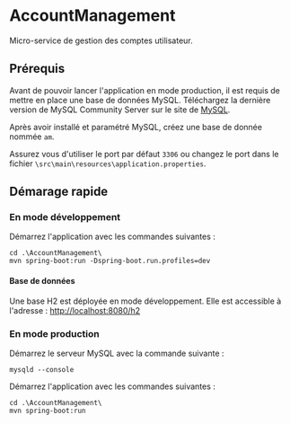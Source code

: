 # AccountManagement

Micro-service de gestion des comptes utilisateur.

## Prérequis

Avant de pouvoir lancer l'application en mode production, il est requis de mettre en place une base de données MySQL.
Téléchargez la dernière version de MySQL Community Server sur le site de [MySQL](https://dev.mysql.com/downloads/mysql/).

Après avoir installé et paramétré MySQL, créez une base de donnée nommée `am`.

Assurez vous d'utiliser le port par défaut `3306` ou changez le port dans le fichier `\src\main\resources\application.properties`.

## Démarage rapide

### En mode développement

Démarrez l'application avec les commandes suivantes :
```Shell
cd .\AccountManagement\
mvn spring-boot:run -Dspring-boot.run.profiles=dev
```

#### Base de données

Une base H2 est déployée en mode développement. Elle est accessible à l'adresse :
<http://localhost:8080/h2>

### En mode production

Démarrez le serveur MySQL avec la commande suivante :
```Shell
mysqld --console
```

Démarrez l'application avec les commandes suivantes :
```Shell
cd .\AccountManagement\
mvn spring-boot:run
```